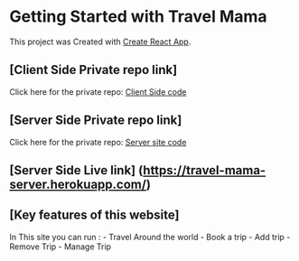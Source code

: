 # Getting Started with Travel Mama

This project was Created with [Create React App](https://travel-mama-client.web.app/).

## [Client Side Private repo link]
Click here for the private repo: [Client Side code](https://github.com/programming-hero-web-course1/tourism-or-delivery-website-client-side-samoudud)



## [Server Side Private repo link]
Click here for the private repo: [Server site code](https://github.com/programming-hero-web-course1/tourism-or-delivery-website-server-side-samoudud)

## [Server Side Live link] (https://travel-mama-server.herokuapp.com/)


## [Key features of this website]
In This site you can run :
    - Travel Around the world
    - Book a trip
    - Add trip
    - Remove Trip
    - Manage Trip